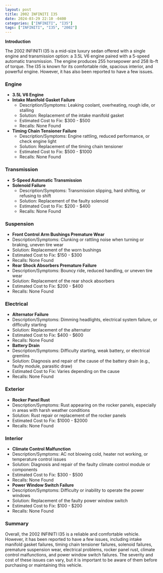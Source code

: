```yaml
---
layout: post
title: 2002 INFINITI I35
date: 2024-03-29 22:10 -0400
categories: ["INFINITI", "I35"]
tags: ["INFINITI", "I35", "2002"]
---
```

**Introduction**

The 2002 INFINITI I35 is a mid-size luxury sedan offered with a single engine and transmission option: a 3.5L V6 engine paired with a 5-speed automatic transmission. The engine produces 255 horsepower and 258 lb-ft of torque. The I35 is known for its comfortable ride, spacious interior, and powerful engine. However, it has also been reported to have a few issues.

### **Engine**

- **3.5L V6 Engine**
 - **Intake Manifold Gasket Failure**
   - Description/Symptoms: Leaking coolant, overheating, rough idle, or stalling
   - Solution: Replacement of the intake manifold gasket
   - Estimated Cost to Fix: $300 - $500
   - Recalls: None Found
 - **Timing Chain Tensioner Failure**
   - Description/Symptoms: Engine rattling, reduced performance, or check engine light
   - Solution: Replacement of the timing chain tensioner
   - Estimated Cost to Fix: $500 - $1000
   - Recalls: None Found

### **Transmission**

- **5-Speed Automatic Transmission**
 - **Solenoid Failure**
   - Description/Symptoms: Transmission slipping, hard shifting, or refusing to shift
   - Solution: Replacement of the faulty solenoid
   - Estimated Cost to Fix: $200 - $400
   - Recalls: None Found

### **Suspension**

- **Front Control Arm Bushings Premature Wear**
 - Description/Symptoms: Clunking or rattling noise when turning or braking, uneven tire wear
 - Solution: Replacement of the worn bushings
 - Estimated Cost to Fix: $150 - $300
 - Recalls: None Found
- **Rear Shock Absorbers Premature Failure**
 - Description/Symptoms: Bouncy ride, reduced handling, or uneven tire wear
 - Solution: Replacement of the rear shock absorbers
 - Estimated Cost to Fix: $200 - $400
 - Recalls: None Found

### **Electrical**

- **Alternator Failure**
 - Description/Symptoms: Dimming headlights, electrical system failure, or difficulty starting
 - Solution: Replacement of the alternator
 - Estimated Cost to Fix: $400 - $600
 - Recalls: None Found
- **Battery Drain**
 - Description/Symptoms: Difficulty starting, weak battery, or electrical gremlins
 - Solution: Diagnosis and repair of the cause of the battery drain (e.g., faulty module, parasitic draw)
 - Estimated Cost to Fix: Varies depending on the cause
 - Recalls: None Found

### **Exterior**

- **Rocker Panel Rust**
 - Description/Symptoms: Rust appearing on the rocker panels, especially in areas with harsh weather conditions
 - Solution: Rust repair or replacement of the rocker panels
 - Estimated Cost to Fix: $1000 - $2000
 - Recalls: None Found

### **Interior**

- **Climate Control Malfunction**
 - Description/Symptoms: AC not blowing cold, heater not working, or temperature control issues
 - Solution: Diagnosis and repair of the faulty climate control module or components
 - Estimated Cost to Fix: $300 - $500
 - Recalls: None Found
- **Power Window Switch Failure**
 - Description/Symptoms: Difficulty or inability to operate the power windows
 - Solution: Replacement of the faulty power window switch
 - Estimated Cost to Fix: $100 - $200
 - Recalls: None Found

### **Summary**

Overall, the 2002 INFINITI I35 is a reliable and comfortable vehicle. However, it has been reported to have a few issues, including intake manifold gasket failures, timing chain tensioner failures, solenoid failures, premature suspension wear, electrical problems, rocker panel rust, climate control malfunctions, and power window switch failures. The severity and cost of these issues can vary, but it is important to be aware of them before purchasing or maintaining this vehicle.
